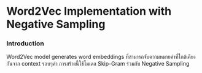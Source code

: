 # Word2Vec Implementation with Negative Sampling
### Introduction
Word2Vec model generates word embeddings ที่สามารถจับความหมายคำที่ใกล้เคียงกันจาก context รอบๆคำ การสร้างนี้ใช้โมเดล Skip-Gram ร่วมกับ Negative Sampling
